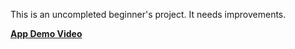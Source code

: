 This is an uncompleted beginner's project. It needs improvements.

<a href="https://www.youtube.com/watch?v=vQKyfmRM3_c"><b>App Demo Video</b></a>
